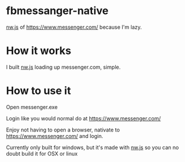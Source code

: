 # fbmessanger-native
[nw.js](https://github.com/nwjs/nw.js) of https://www.messenger.com/ because I'm lazy.

# How it works
I built [nw.js](https://github.com/nwjs/nw.js) loading up messenger.com, simple.

# How to use it
Open messenger.exe

Login like you would normal do at https://www.messenger.com/

Enjoy not having to open a browser, nativate to https://www.messenger.com/ and login.

Currently only built for windows, but it's made with [nw.js](https://github.com/nwjs/nw.js) so you can no doubt build it for OSX or linux
